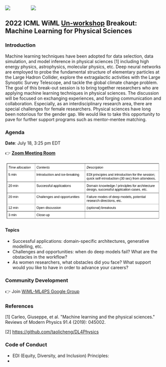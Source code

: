 <img align="middle" src="https://user-images.githubusercontent.com/7528451/179375181-a9237bc2-db59-4755-9f95-562583544dd8.png" width="200"/> &nbsp; &nbsp; &nbsp; &nbsp; &nbsp; &nbsp;&nbsp;&nbsp; &nbsp; <img align="middle" src="https://user-images.githubusercontent.com/7528451/179375185-7d340f09-2318-46ef-b18a-53b1cbcacafa.png" width="150"/>

## 2022 ICML WiML [Un-workshop](https://sites.google.com/wimlworkshop.org/wiml-unworkshop2022/) Breakout: Machine Learning for Physical Sciences

### Introduction
Machine learning techniques have been adopted for data selection, data simulation, and model inference in physical sciences [1] including high energy physics, astrophysics, molecular physics, etc. Deep neural networks are employed to probe the fundamental structure of elementary particles at the Large Hadron Collider, explore the extragalactic activities with the Large Synoptic Survey Telescope, and tackle the global climate change problem. The goal of this break-out session is to bring together researchers who are applying machine learning techniques in physical sciences. The discussion will be focused on exchanging experiences, and forging communication and collaboration. Especially, as an interdisciplinary research area, there are special challenges for female researchers. Physical sciences have long been notorious for the gender gap. We would like to take this opportunity to pave for further support programs such as mentor-mentee matching.

### Agenda

**Date**: July 18, 3:25 pm EDT

:point_right: [**Zoom Meeting Room**](https://umontreal.zoom.us/j/87026523803?pwd=N2xDVUpyanRIVTNsbThnY0QyTmdMUT09)

![](assets/ML4PS-agenda.png)

#### Topics
* Successful applications: domain-specific architectures, generative modelling, etc. 
* Challenges and opportunities: when do deep models fail? What are the obstacles in the workflow? 
* As women researchers, what obstacles did you face? What support would you like to have in order to advance your careers?

### Community Development

:point_right: Join [WiML-ML4PS Google Group](https://groups.google.com/g/wiml-ml4ps)

### References

[1] Carleo, Giuseppe, et al. "Machine learning and the physical sciences." Reviews of Modern Physics 91.4 (2019): 045002.

[2] https://github.com/taolicheng/DL4Physics

### Code of Conduct
* EDI (Equity, Diversity, and Inclusion) Principles:
* 
